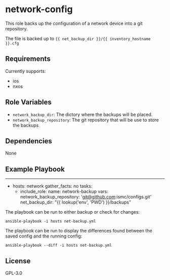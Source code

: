 network-config
=========

This role backs up the configuration of a network device into a git repository.

The file is backed up to `{{ net_backup_dir }}/{{ inventory_hostname }}.cfg`


Requirements
------------

Currently supports:
- ios
- nxos

Role Variables
--------------

- `network_backup_dir`: The dictory where the backups will be placed.
- `network_backup_repository`: The git repository that will be use to store the backups

Dependencies
------------

None

Example Playbook
----------------


---
- hosts: network
  gather_facts: no
  tasks:
    - include_role:
        name: network-backup
      vars:
        network_backup_repository: 'git@github.com:ismc/configs.git'
        net_backup_dir: "{{ lookup('env', 'PWD') }}/backups"

The playbook can be run to either backup or check for changes:

    ansible-playbook -i hosts net-backup.yml

The playbook can be run to display the differences found between the saved config and the running config:

    ansible-playbook --diff -i hosts net-backup.yml



License
-------

GPL-3.0
